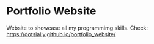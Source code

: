 # Portfolio Website
Website to showcase all my programmimg skills.
Check: https://dotsially.github.io/portfolio_website/
